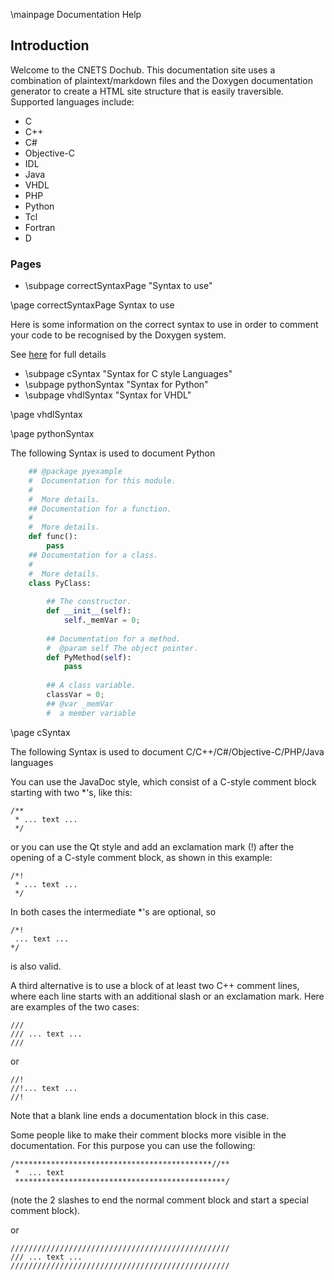  \mainpage Documentation Help
 
## Introduction

Welcome to the CNETS Dochub.
This documentation site uses a combination of plaintext/markdown files and the Doxygen documentation generator to create a HTML site structure that is easily traversible.
Supported languages include:

  * C
  * C++
  * C#
  * Objective-C
  * IDL
  * Java
  * VHDL
  * PHP
  * Python
  * Tcl
  * Fortran
  * D

### Pages

 * \subpage correctSyntaxPage "Syntax to use"
  

\page correctSyntaxPage Syntax to use

Here is some information on the correct syntax to use in order to comment your code to be recognised by the Doxygen system.

See [here](http://www.stack.nl/~dimitri/doxygen/manual/docblocks.html) for full details

  * \subpage cSyntax "Syntax for C style Languages"
  * \subpage pythonSyntax "Syntax for Python"
  * \subpage vhdlSyntax "Syntax for VHDL"

\page vhdlSyntax

\page pythonSyntax

The following Syntax is used to document Python

```python
    ## @package pyexample
    #  Documentation for this module.
    #
    #  More details.
    ## Documentation for a function.
    #
    #  More details.
    def func():
        pass
    ## Documentation for a class.
    #
    #  More details.
    class PyClass:
   
        ## The constructor.
        def __init__(self):
            self._memVar = 0;
   
        ## Documentation for a method.
        #  @param self The object pointer.
        def PyMethod(self):
            pass
     
        ## A class variable.
        classVar = 0;
        ## @var _memVar
        #  a member variable
```

\page cSyntax

The following Syntax is used to document C/C++/C#/Objective-C/PHP/Java languages

You can use the JavaDoc style, which consist of a C-style comment block starting with two *'s, like this:
```
/**
 * ... text ...
 */
```
or you can use the Qt style and add an exclamation mark (!) after the opening of a C-style comment block, as shown in this example:
```
/*!
 * ... text ...
 */
```
In both cases the intermediate *'s are optional, so
```
/*!
 ... text ...
*/
```
is also valid.

A third alternative is to use a block of at least two C++ comment lines, where each line starts with an additional slash or an exclamation mark. Here are examples of the two cases:
```
///
/// ... text ...
///
```
or
```
//!
//!... text ...
//!
```
Note that a blank line ends a documentation block in this case.

Some people like to make their comment blocks more visible in the documentation. For this purpose you can use the following:
```
/********************************************//**
 *  ... text
 ***********************************************/
```
(note the 2 slashes to end the normal comment block and start a special comment block).

or
```
/////////////////////////////////////////////////
/// ... text ...
/////////////////////////////////////////////////
```
